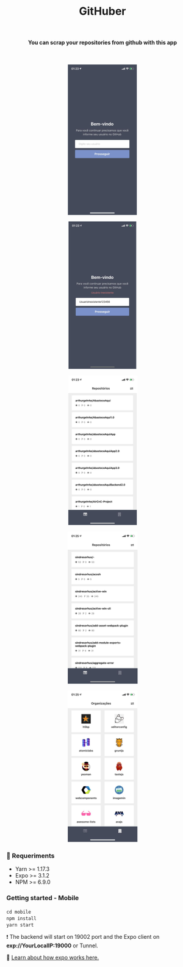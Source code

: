 <h1 align="center">GitHuber</h1></br>
<h4 align="center"> You can scrap your repositories from github with this app </h4></br>

<p align="center">
<img src="new_assets/teste1.png" />
</p>
<p align="center">
<img src="new_assets/teste2.png" />
</p>
<p align="center">
<img src="new_assets/teste3.png" />
</p>
<p align="center">
<img src="new_assets/teste4.png" />
</p>
<p align="center">
<img src="new_assets/teste5.png" />
</p>



### :electric_plug: Requeriments

- Yarn >= 1.17.3
- Expo >= 3.1.2
- NPM >= 6.9.0

### Getting started - Mobile 
`cd mobile`<br/>
`npm install`<br/>
`yarn start`

:heavy_exclamation_mark: The backend will start on 19002 port and the Expo client on <b>exp://YourLocalIP:19000</b> or Tunnel.

:newspaper: <a href="https://docs.expo.io/versions/latest/workflow/how-expo-works/">Learn about how expo works here.</a>


